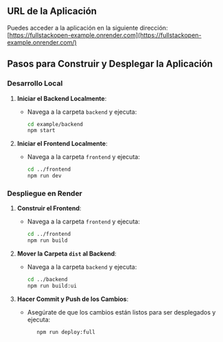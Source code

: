 ## URL de la Aplicación

Puedes acceder a la aplicación en la siguiente dirección:
[https://fullstackopen-example.onrender.com](https://fullstackopen-example.onrender.com/)

## Pasos para Construir y Desplegar la Aplicación

### Desarrollo Local

1. **Iniciar el Backend Localmente**:
   - Navega a la carpeta `backend` y ejecuta:
     ```sh
     cd example/backend
     npm start
     ```

2. **Iniciar el Frontend Localmente**:
   - Navega a la carpeta `frontend` y ejecuta:
     ```sh
     cd ../frontend
     npm run dev
     ```

### Despliegue en Render

1. **Construir el Frontend**:
   - Navega a la carpeta `frontend` y ejecuta:
     ```sh
     cd ../frontend
     npm run build
     ```

2. **Mover la Carpeta `dist` al Backend**:
   - Navega a la carpeta `backend` y ejecuta:
     ```sh
     cd ../backend
     npm run build:ui
     ```

3. **Hacer Commit y Push de los Cambios**:
   - Asegúrate de que los cambios están listos para ser desplegados y ejecuta:
     ```sh
        npm run deploy:full
     ```